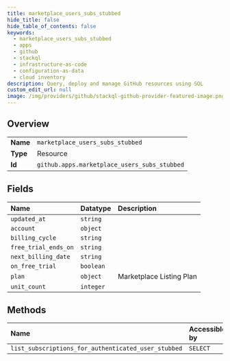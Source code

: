 ```yaml
---
title: marketplace_users_subs_stubbed
hide_title: false
hide_table_of_contents: false
keywords:
  - marketplace_users_subs_stubbed
  - apps
  - github    
  - stackql
  - infrastructure-as-code
  - configuration-as-data
  - cloud inventory
description: Query, deploy and manage GitHub resources using SQL
custom_edit_url: null
image: /img/providers/github/stackql-github-provider-featured-image.png
---
```

  
    

## Overview
<table><tbody>
<tr><td><b>Name</b></td><td><code>marketplace_users_subs_stubbed</code></td></tr>
<tr><td><b>Type</b></td><td>Resource</td></tr>
<tr><td><b>Id</b></td><td><code>github.apps.marketplace_users_subs_stubbed</code></td></tr>
</tbody></table>

## Fields
| Name | Datatype | Description |
|:-----|:---------|:------------|
| `updated_at` | `string` |  |
| `account` | `object` |  |
| `billing_cycle` | `string` |  |
| `free_trial_ends_on` | `string` |  |
| `next_billing_date` | `string` |  |
| `on_free_trial` | `boolean` |  |
| `plan` | `object` | Marketplace Listing Plan |
| `unit_count` | `integer` |  |
## Methods
| Name | Accessible by | Required Params |
|:-----|:--------------|:----------------|
| `list_subscriptions_for_authenticated_user_stubbed` | `SELECT` |  |
